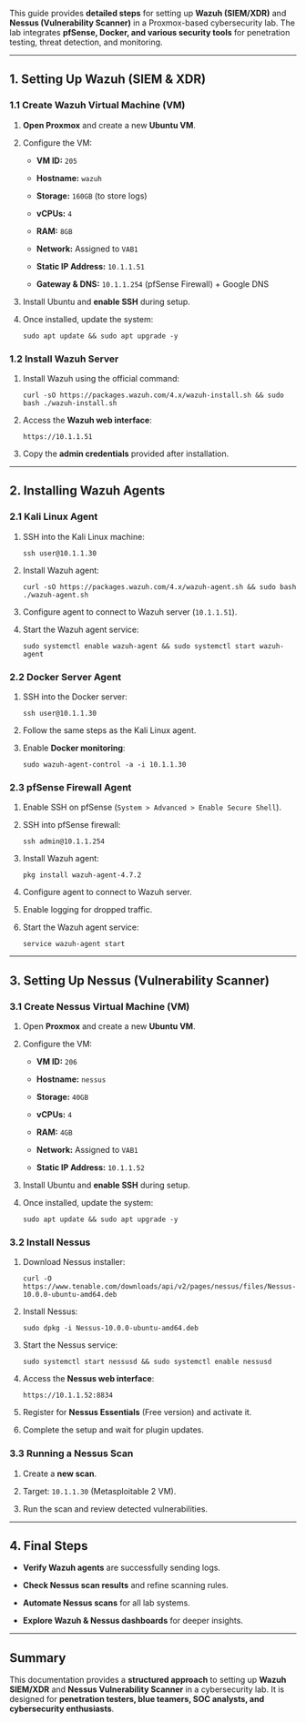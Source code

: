 

This guide provides **detailed steps** for setting up **Wazuh (SIEM/XDR)** and **Nessus (Vulnerability Scanner)** in a Proxmox-based cybersecurity lab. The lab integrates **pfSense, Docker, and various security tools** for penetration testing, threat detection, and monitoring.

---

## **1. Setting Up Wazuh (SIEM & XDR)**

### **1.1 Create Wazuh Virtual Machine (VM)**

1. **Open Proxmox** and create a new **Ubuntu VM**.
    
2. Configure the VM:
    
    - **VM ID:** `205`
        
    - **Hostname:** `wazuh`
        
    - **Storage:** `160GB` (to store logs)
        
    - **vCPUs:** `4`
        
    - **RAM:** `8GB`
        
    - **Network:** Assigned to `VAB1`
        
    - **Static IP Address:** `10.1.1.51`
        
    - **Gateway & DNS:** `10.1.1.254` (pfSense Firewall) + Google DNS
        
3. Install Ubuntu and **enable SSH** during setup.
    
4. Once installed, update the system:
    
    ```
    sudo apt update && sudo apt upgrade -y
    ```
    

### **1.2 Install Wazuh Server**

1. Install Wazuh using the official command:
    
    ```
    curl -sO https://packages.wazuh.com/4.x/wazuh-install.sh && sudo bash ./wazuh-install.sh
    ```
    
2. Access the **Wazuh web interface**:
    
    ```
    https://10.1.1.51
    ```
    
3. Copy the **admin credentials** provided after installation.
    

---

## **2. Installing Wazuh Agents**

### **2.1 Kali Linux Agent**

1. SSH into the Kali Linux machine:
    
    ```
    ssh user@10.1.1.30
    ```
    
2. Install Wazuh agent:
    
    ```
    curl -sO https://packages.wazuh.com/4.x/wazuh-agent.sh && sudo bash ./wazuh-agent.sh
    ```
    
3. Configure agent to connect to Wazuh server (`10.1.1.51`).
    
4. Start the Wazuh agent service:
    
    ```
    sudo systemctl enable wazuh-agent && sudo systemctl start wazuh-agent
    ```
    

### **2.2 Docker Server Agent**

1. SSH into the Docker server:
    
    ```
    ssh user@10.1.1.30
    ```
    
2. Follow the same steps as the Kali Linux agent.
    
3. Enable **Docker monitoring**:
    
    ```
    sudo wazuh-agent-control -a -i 10.1.1.30
    ```
    

### **2.3 pfSense Firewall Agent**

1. Enable SSH on pfSense (`System > Advanced > Enable Secure Shell`).
    
2. SSH into pfSense firewall:
    
    ```
    ssh admin@10.1.1.254
    ```
    
3. Install Wazuh agent:
    
    ```
    pkg install wazuh-agent-4.7.2
    ```
    
4. Configure agent to connect to Wazuh server.
    
5. Enable logging for dropped traffic.
    
6. Start the Wazuh agent service:
    
    ```
    service wazuh-agent start
    ```
    

---

## **3. Setting Up Nessus (Vulnerability Scanner)**

### **3.1 Create Nessus Virtual Machine (VM)**

1. Open **Proxmox** and create a new **Ubuntu VM**.
    
2. Configure the VM:
    
    - **VM ID:** `206`
        
    - **Hostname:** `nessus`
        
    - **Storage:** `40GB`
        
    - **vCPUs:** `4`
        
    - **RAM:** `4GB`
        
    - **Network:** Assigned to `VAB1`
        
    - **Static IP Address:** `10.1.1.52`
        
3. Install Ubuntu and **enable SSH** during setup.
    
4. Once installed, update the system:
    
    ```
    sudo apt update && sudo apt upgrade -y
    ```
    

### **3.2 Install Nessus**

1. Download Nessus installer:
    
    ```
    curl -O https://www.tenable.com/downloads/api/v2/pages/nessus/files/Nessus-10.0.0-ubuntu-amd64.deb
    ```
    
2. Install Nessus:
    
    ```
    sudo dpkg -i Nessus-10.0.0-ubuntu-amd64.deb
    ```
    
3. Start the Nessus service:
    
    ```
    sudo systemctl start nessusd && sudo systemctl enable nessusd
    ```
    
4. Access the **Nessus web interface**:
    
    ```
    https://10.1.1.52:8834
    ```
    
5. Register for **Nessus Essentials** (Free version) and activate it.
    
6. Complete the setup and wait for plugin updates.
    

### **3.3 Running a Nessus Scan**

1. Create a **new scan**.
    
2. Target: `10.1.1.30` (Metasploitable 2 VM).
    
3. Run the scan and review detected vulnerabilities.
    

---

## **4. Final Steps**

- **Verify Wazuh agents** are successfully sending logs.
    
- **Check Nessus scan results** and refine scanning rules.
    
- **Automate Nessus scans** for all lab systems.
    
- **Explore Wazuh & Nessus dashboards** for deeper insights.
    

---

## **Summary**

This documentation provides a **structured approach** to setting up **Wazuh SIEM/XDR** and **Nessus Vulnerability Scanner** in a cybersecurity lab. It is designed for **penetration testers, blue teamers, SOC analysts, and cybersecurity enthusiasts**.